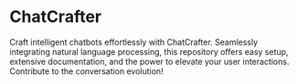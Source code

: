 # ChatCrafter
Craft intelligent chatbots effortlessly with ChatCrafter. Seamlessly integrating natural language processing, this repository offers easy setup, extensive documentation, and the power to elevate your user interactions. Contribute to the conversation evolution!
